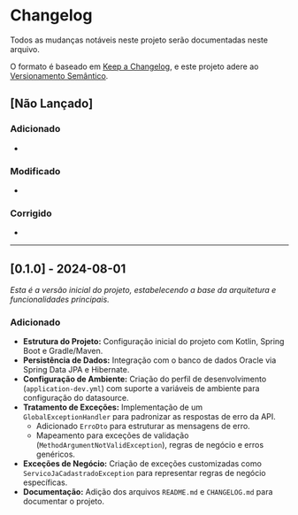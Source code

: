 # Changelog

Todos as mudanças notáveis neste projeto serão documentadas neste arquivo.

O formato é baseado em [Keep a Changelog](https://keepachangelog.com/en/1.0.0/),
e este projeto adere ao [Versionamento Semântico](https://semver.org/spec/v2.0.0.html).

## [Não Lançado]

### Adicionado
- 

### Modificado
- 

### Corrigido
- 

---

## [0.1.0] - 2024-08-01

*Esta é a versão inicial do projeto, estabelecendo a base da arquitetura e funcionalidades principais.*

### Adicionado

- **Estrutura do Projeto:** Configuração inicial do projeto com Kotlin, Spring Boot e Gradle/Maven.
- **Persistência de Dados:** Integração com o banco de dados Oracle via Spring Data JPA e Hibernate.
- **Configuração de Ambiente:** Criação do perfil de desenvolvimento (`application-dev.yml`) com suporte a variáveis de
  ambiente para configuração do datasource.
- **Tratamento de Exceções:** Implementação de um `GlobalExceptionHandler` para padronizar as respostas de erro da API.
    - Adicionado `ErroDto` para estruturar as mensagens de erro.
    - Mapeamento para exceções de validação (`MethodArgumentNotValidException`), regras de negócio e erros genéricos.
- **Exceções de Negócio:** Criação de exceções customizadas como `ServicoJaCadastradoException` para representar regras
  de negócio específicas.
- **Documentação:** Adição dos arquivos `README.md` e `CHANGELOG.md` para documentar o projeto.